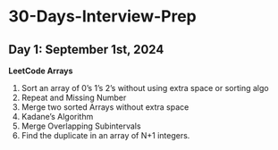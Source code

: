 # 30-Days-Interview-Prep
## Day 1: September 1st, 2024
**LeetCode Arrays**
1. Sort an array of 0’s 1’s 2’s without using extra space or sorting algo
2. Repeat and Missing Number
3. Merge two sorted Arrays without extra space
4. Kadane’s Algorithm
5. Merge Overlapping Subintervals
6. Find the duplicate in an array of N+1 integers.
